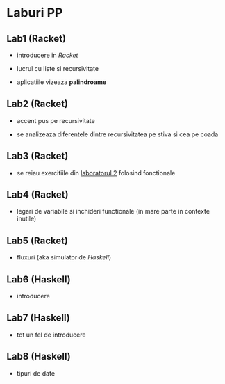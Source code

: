 # Laburi PP

## Lab1 (Racket)

- introducere in *Racket*

- lucrul cu liste si recursivitate

- aplicatiile vizeaza **palindroame**

## Lab2 (Racket)

- accent pus pe recursivitate

- se analizeaza diferentele dintre recursivitatea pe stiva si cea pe coada

## Lab3 (Racket)

- se reiau exercitiile din [laboratorul 2](https://elf.cs.pub.ro/pp/19/laboratoare/racket/recursivitate) folosind fonctionale

## Lab4 (Racket)

- legari de variabile si inchideri functionale (in mare parte in contexte inutile)

## Lab5 (Racket)

- fluxuri (aka simulator de *Haskell*)

## Lab6 (Haskell)

- introducere

## Lab7 (Haskell)

- tot un fel de introducere

## Lab8 (Haskell)

- tipuri de date
